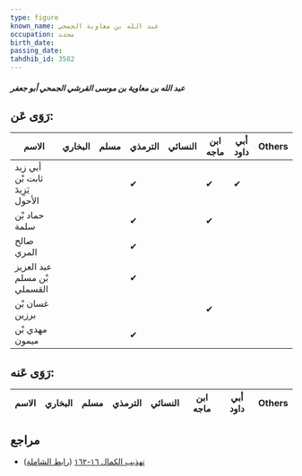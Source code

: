```yaml
---
type: figure
known_name: عبد الله بن معاوية الجمحي
occupation: محدث
birth_date:
passing_date:
tahdhib_id: 3582
---
```

##### عبد الله بن معاوية بن موسى القرشي الجمحي أبو جعفر

## رَوَى عَن:
| الاسم                           | البخاري | مسلم | الترمذي | النسائي | ابن ماجه | أبي داود | Others |
| ------------------------------- | ------- | ---- | ------- | ------- | -------- | -------- | ------ |
| أبي زيد ثابت بْن يَزِيدَ الأحول |         |      | ✔       |         | ✔        | ✔        |        |
| حماد بْن سلمة                   |         |      | ✔       |         | ✔        |          |        |
| صالح المري                      |         |      | ✔       |         |          |          |        |
| عبد العزيز بْن مسلم القسملي     |         |      | ✔       |         |          |          |        |
| غسان بْن برزين                  |         |      |         |         | ✔        |          |        |
| مهدي بْن ميمون                  |         |      | ✔       |         |          |          |        |
## رَوَى عَنه:
| الاسم | البخاري | مسلم | الترمذي | النسائي | ابن ماجه | أبي داود | Others |
| ----- | ------- | ---- | ------- | ------- | -------- | -------- | ------ |
## مراجع
- [تهذيب الكمال ١٦-١٦٢](obsidian://open?vault=Tahdhib-al-Kamal&file=Figures/٣٥٨٢-عبد%20الله%20بن%20معاوية%20بن%20موسى%20القرشي%20الجمحي%20أبو%20جعفر) ([رابط الشاملة](https://shamela.ws/book/3722/8155))